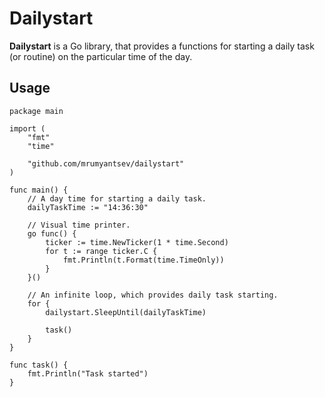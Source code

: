 # Dailystart

**Dailystart** is a Go library, that provides a functions for starting a daily task (or routine) on the particular time of the day.

## Usage

``` Golang
package main

import (
	"fmt"
	"time"

	"github.com/mrumyantsev/dailystart"
)

func main() {
	// A day time for starting a daily task.
	dailyTaskTime := "14:36:30"

	// Visual time printer.
	go func() {
		ticker := time.NewTicker(1 * time.Second)
		for t := range ticker.C {
			fmt.Println(t.Format(time.TimeOnly))
		}
	}()

	// An infinite loop, which provides daily task starting.
	for {
		dailystart.SleepUntil(dailyTaskTime)

		task()
	}
}

func task() {
	fmt.Println("Task started")
}

```
